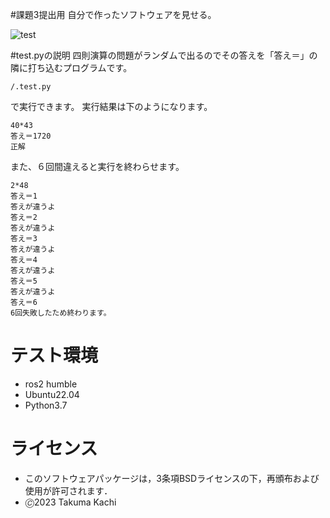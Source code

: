 #課題3提出用
自分で作ったソフトウェアを見せる。

![test](https://github.com/kachimegatera/kadai3/actions/workflows/test.yml/badge.svg)

#test.pyの説明
四則演算の問題がランダムで出るのでその答えを「答え＝」の隣に打ち込むプログラムです。
```
/.test.py
```
で実行できます。
実行結果は下のようになります。
```
40*43
答え＝1720
正解
```
また、６回間違えると実行を終わらせます。
```
2*48
答え＝1
答えが違うよ
答え＝2
答えが違うよ
答え＝3
答えが違うよ
答え＝4
答えが違うよ
答え＝5
答えが違うよ
答え＝6
6回失敗したため終わります。
```
# テスト環境

* ros2 humble
* Ubuntu22.04
* Python3.7

# ライセンス
* このソフトウェアパッケージは，3条項BSDライセンスの下，再頒布および使用が許可されます．
* 🄫2023 Takuma Kachi	
